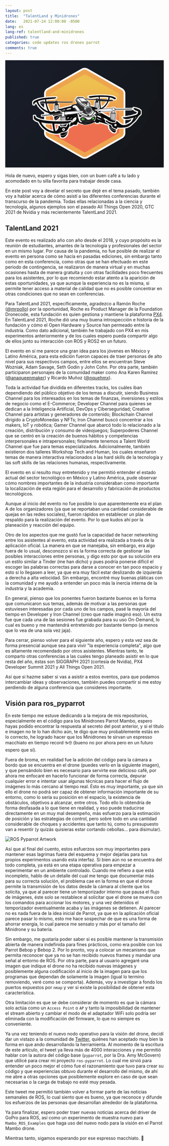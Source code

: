 ```yaml
---
layout: post
title:  "TalentLand y Minidrones"
date:   2021-07-24 12:00:00 -0500
lang: es
lang-ref: talentland-and-minidrones
published: true
categories: code updates ros drones parrot
comments: true
---
```


![Me](/assets/img/posts/talentland_minidrones_2.jpg)

Hola de nuevo, espero y sigas bien, con un buen café a tu lado y acomodado en tu silla favorita para trabajar desde casa. 

En este post voy a develar el secreto que dejé en el tema pasado, también voy a hablar acerca de cómo asistí a las diferentes conferencias durante el transcurso de la pandemia. Todas ellas relacionadas a la ciencia y tecnología, algunos ejemplos son el pasado All Things Open 2020, GTC 2021 de Nvidia y más recientemente TalentLand 2021.

## TalentLand 2021

Este evento es realizado año con año desde el 2018, y cuyo propósito es la reunión de estudiantes, amantes de la tecnología y profesionales del sector en un mismo lugar. Por causa de la pandemia, no fue posible de realizar el evento en  persona como se hacía en pasadas ediciones, sin embargo tanto como en esta conferencia, como otras que se han efectuado en este periodo de contingencia, se realizaron de manera virtual y en muchas ocasiones hasta de manera gratuita y con otras facilidades poco frecuentes para los asistentes, por lo que recomiendo estar atento a la aparición de estas oportunidades, ya que aunque la experiencia no es la misma, si permite tener acceso a material de calidad que no es posible concentrar en otras condiciones que no sean en conferencias.

Para TalentLand 2021, específicamente, agradezco a Ramón Roche ([@mrpollo](https://twitter.com/mrpollo?s=20)) por la oportunidad, Roche es Product Manager de la Foundation Dronecode, esta fundación es quien gestiona y mantiene la plataforma [PX4](https://px4.io/). En TalentLand 2021, Roche dió una muy buena introspección e historia de la fundación y cómo el Open Hardware y Source han permeado entre la industria. Como dato adicional, también he trabajado con PX4 en mis experimentos anteriormente y de los cuales espero pueda compartir algo de ellos junto su interacción con ROS y ROS2 en un futuro.

El evento en sí me parece una gran idea para los jóvenes en México y Latino América, para esta edición fueron capaces de traer personas de alto nivel para sus respectivos campos, entre ellos se encuentran Steve Wozniak, Adam Savage, Seth Godin y John Cohn. Por otra parte, también participaron personajes de la comunidad maker como Ana Karen Ramírez ([@anaqueenmaker](https://www.instagram.com/anaqueenmaker/)) y Ricardo Muñoz ([@nquehmx](https://www.instagram.com/nquehmx/)).

Toda la actividad fue dividida en diferentes tracks, los cuáles iban dependiendo del público objetivo de los temas a discutir, siendo Business Channel para los interesados en los temas de finanzas, inversiones y estilos de negocio como el E-Commerce; Developer Channel para quienes se dedican a la Inteligencia Artificial, DevOps y Ciberseguridad; Creative Channel para artistas y generadores de contenido; Blockchain Channel dirigido a CryptoMonedas y NFTs; Iron Channel buscó concentrar a los makers, IoT y robótica; Gamer Channel que abarcó todo lo relacionado a la creación, distribución y consumo de videojuegos; Superpoderes Channel que se centró en la creación de buenos hábitos y competencias interpersonales e intrapersonales; finalmente tenemos a Talent World Channel que fue para temas especializados. Adicionalmente, también existieron dos talleres Workshop Tech and Human, los cuales enseñaron temas de manera interactiva relacionados a las hard skills de la tecnología y las soft skills de las relaciones humanas, respectivamente.

El evento en sí resulto muy entretenido y me permitió entender el estado actual del sector tecnológico en México y Latino América, pude observar cómo nombres importantes de la industria consideraban como importante la localización de esta región para el desarrollo y fabricación de productos tecnológicos.  

Aunque al inicio del evento no fue posible lo que aparentemente era el plan A de los organizadores (ya que se reportaban una cantidad considerable de quejas en las redes sociales), fueron rápidos en establecer un plan de respaldo para la realización del evento. Por lo que kudos ahí por la planeación y reacción del equipo.

Otro de los aspectos que me gustó fue la capacidad de hacer networking entre los asistentes al evento, esta actividad era realizada a través de la aplicación oficial. La manera en que se manejaba, sin embargo, era algo fuera de lo usual, desconozco si es la forma correcta de gestionar las posibles interacciones entre personas, y digo esto por que su solución era un estilo similar a Tinder (me han dicho) y pues podría ponerse difícil el escoger las palabras correctas para darse a conocer en tan poco espacio y esto si lo llegasen a leer, ya que era muy fácil estar deslizando de izquierda a derecha a alta velocidad. Sin embargo, encontré muy buenas pláticas con la comunidad y me ayudó a entender un poco más la inercia interna de la industria y la academia.

En general, pienso que los ponentes fueron bastante buenos en la forma que comunicaron sus temas, además de motivar a las personas que estuviesen interesadas por cada uno de los campos, pasé la mayoría del tiempo en Developer y Iron Channel (creo que nadie imaginó eso). Un extra fue que cada una de las sesiones fue grabada para su uso On-Demand, lo cual es bueno y me mantendrá entretenido por bastante tiempo (a menos que lo vea de una sola vez jaja). 

Para cerrar, pienso volver para el siguiente año, espero y esta vez sea de forma presencial aunque sea para vivir "la experiencia completa", algo que es altamente recomendado por otros asistentes. Mientras tanto, te comparto otras conferencias a las cuales tengo planeado asistir en lo que resta del año, éstas son SIGGRAPH 2021 (cortesía de Nvidia), PX4 Developer Summit 2021 y All Things Open 2021.

Así que si hazme saber si vas a asistir a estos eventos, para que podamos intercambiar ideas y observaciones, también puedes compartir si me estoy perdiendo de alguna conferencia que consideres importante.

## Visión para ros_pyparrot

En este tiempo me estuve dedicando a la mejora de mis repositorios, especialmente en el código para los Minidrones Parrot Mambo, espero hayas podido encontrar la respuesta al secreto del post anterior, y si el título e imagen no te lo han dicho aún, te digo que muy probablemente estás en lo correcto, he logrado hacer que los Minidrones te sirvan un espresso macchiato en tiempo record ☕🤓 (bueno no por ahora pero en un futuro espero que sí). 

Fuera de broma, en realidad fue la adición del código para la cámara a bordo que se encuentra en el drone (puedes verlo en la siguiente imagen), y que pensándolo bien es necesario para servirte ese delicioso café, por ahora me enfocaré en hacerlo funcionar de forma correcta, depurar cualquier error e intentar usar algunas técnicas para hacer el flujo de imágenes lo más cercano al tiempo real. Ésto es muy importante, ya que sin ello el drone no podrá ser capaz de obtener información importante de su entorno, como lo sería su posición en el espacio, la existencia de obstáculos, objetivos a alcanzar, entre otros. Todo ello lo obtendría de forma desfasada a lo que tiene en realidad, y eso puede traducirse directamente en un muy mal desempeño, más esfuerzo para la estimación de posición y las estrategias de control, pero sobre todo en una cantidad considerable de choques y accidentes que tanto tú, como tu presupuesto van a resentir (y quizás quisieras estar cortando cebollas... para disimular).  

![ROS Pyparrot Artwork](https://toton95.github.io/assets/img/posts/ros-pyparrot_7.jpg)

Así que al final del cuento, estos esfuerzos son muy importantes para mantener esas lagrimas fuera del esquema y mejor dejarlas para tus propios experimentos usando esta interfaz. Si bien aún no se encuentra del todo completa, ya está en una etapa operativa para empezar a experimentar en un ambiente controlado. Cuando me refiero a que está incompleto, hablo de un detalle del cual me tengo que documentar más para su correcta solución, el problema cae en la forma en que el drone permite la transmisión de los datos desde la cámara al cliente que los solicita, ya que al parecer tiene un temporizador interno que pausa el flujo de imágenes, éste solo se restablece al solicitar que el drone se mueva con los comandos para accionar los motores, y una vez detenidos el temporizador eventualmente acaba y las imágenes se detienen. Al parecer no es nada fuera de la idea inicial de Parrot, ya que en la aplicación oficial parece pasar lo mismo, esto me hace sospechar de que es una forma de ahorrar energía, lo cual parece me sensato y más por el tamaño del Minidrone y su batería.

Sin embargo, me gustaría poder saber si es posible mantener la transmisión abierta de manera indefinida para fines prácticos, como era posible con los Parrot Bebop y Bebop 2. Por lo pronto, voy a colocar un mecanismo que permita reconocer que ya no se han recibido nuevos frames y mandar una señal al entorno de ROS. Por otra parte, para al usuario agregaré una imagen que indique el drone no ha recibido nuevas imágenes y posiblemente alguna codificación al inicio de la imagen para que los programas que dependan de solamente la imagen (igual lo termino removiendo, veré como se comporta). Además, voy a investigar a fondo los puertos expuestos por `nmap` y ver si existe la posibilidad de obtener esta característica.

Otra limitación es que se debe considerar de momento es que la cámara solo actúa como un `Access Point` o `AP` y tanto la imposibilidad de mantener el stream abierto y cambiar el modo de el adaptador WiFi  solo podría ser eliminada con la modificación del firmware, lo que no siempre es conveniente.

Ya una vez teniendo el nuevo nodo operativo para la visión del drone, decidí dar un vistazo a la comunidad de [Twitter](https://twitter.com/alexis_guijarro/status/1415558596633391104?s=20), quiénes han aceptado muy bien la forma en que ando desarrollando la herramienta. Al momento de la escritura de este articulo, el tweet ya lleva más de 4000 interacciones y me permitió hablar con la autora del código base (`pyparrot`, por la Dra. Amy McGovern) que utilicé para crear mi proyecto `ros-pyparrot`. Lo cual me sirvió para entender un poco mejor el cómo fue el razonamiento que tuvo para crear su código y que experiencias obtuvo durante el desarrollo del mismo, de ahí me abre a otras opciones que posiblemente explore en caso de que sean necesarias o la carga de trabajo no esté muy pesada.

Este tweet me permitió también volver a formar parte de las noticias semanales de ROS, lo cual siento que es bueno, ya que reconoce y difunde los esfuerzos de las personas que desarrollan alrededor de la plataforma.  

Ya para finalizar, espero poder traer nuevas noticias acerca del driver de GoPro para ROS, así como un experimento de muestra nuevo para `Mambo_ROS_Examples` que haga uso del nuevo nodo para la visión en el Parrot Mambo drone.

Mientras tanto, sigamos esperando por ese espresso macchiato. 🤤

